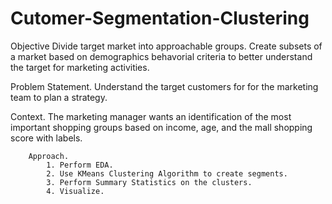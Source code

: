 # Cutomer-Segmentation-Clustering
Objective 
    Divide target market into approachable groups.
    Create subsets of a market based on demographics behavorial criteria to better 
    understand the target for marketing activities.

Problem Statement.
    Understand the target customers for for the marketing team to plan a strategy.

Context.
    The marketing manager wants an identification of the most important shopping groups 
    based on income, age, and the mall shopping score with labels.

        Approach.
            1. Perform EDA.
            2. Use KMeans Clustering Algorithm to create segments.
            3. Perform Summary Statistics on the clusters.
            4. Visualize.
